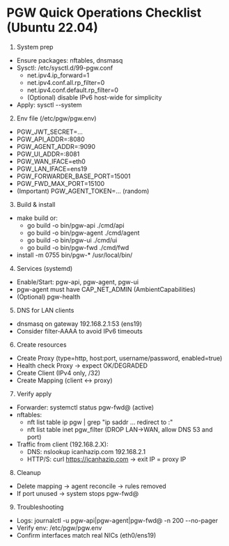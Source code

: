 # PGW Quick Operations Checklist (Ubuntu 22.04)

1) System prep
- Ensure packages: nftables, dnsmasq
- Sysctl: /etc/sysctl.d/99-pgw.conf
  - net.ipv4.ip_forward=1
  - net.ipv4.conf.all.rp_filter=0
  - net.ipv4.conf.default.rp_filter=0
  - (Optional) disable IPv6 host-wide for simplicity
- Apply: sysctl --system

2) Env file (/etc/pgw/pgw.env)
- PGW_JWT_SECRET=...
- PGW_API_ADDR=:8080
- PGW_AGENT_ADDR=:9090
- PGW_UI_ADDR=:8081
- PGW_WAN_IFACE=eth0
- PGW_LAN_IFACE=ens19
- PGW_FORWARDER_BASE_PORT=15001
- PGW_FWD_MAX_PORT=15100
- (Important) PGW_AGENT_TOKEN=... (random)

3) Build & install
- make build or:
  - go build -o bin/pgw-api   ./cmd/api
  - go build -o bin/pgw-agent ./cmd/agent
  - go build -o bin/pgw-ui    ./cmd/ui
  - go build -o bin/pgw-fwd   ./cmd/fwd
- install -m 0755 bin/pgw-* /usr/local/bin/

4) Services (systemd)
- Enable/Start: pgw-api, pgw-agent, pgw-ui
- pgw-agent must have CAP_NET_ADMIN (AmbientCapabilities)
- (Optional) pgw-health

5) DNS for LAN clients
- dnsmasq on gateway 192.168.2.1:53 (ens19)
- Consider filter-AAAA to avoid IPv6 timeouts

6) Create resources
- Create Proxy (type=http, host:port, username/password, enabled=true)
- Health check Proxy → expect OK/DEGRADED
- Create Client (IPv4 only, /32)
- Create Mapping (client ↔ proxy)

7) Verify apply
- Forwarder: systemctl status pgw-fwd@<port> (active)
- nftables:
  - nft list table ip pgw | grep "ip saddr <client> ... redirect to :<port>"
  - nft list table inet pgw_filter (DROP LAN→WAN, allow DNS 53 and port)
- Traffic from client (192.168.2.X):
  - DNS: nslookup icanhazip.com 192.168.2.1
  - HTTP/S: curl https://icanhazip.com → exit IP = proxy IP

8) Cleanup
- Delete mapping → agent reconcile → rules removed
- If port unused → system stops pgw-fwd@<port>

9) Troubleshooting
- Logs: journalctl -u pgw-api|pgw-agent|pgw-fwd@<port> -n 200 --no-pager
- Verify env: /etc/pgw/pgw.env
- Confirm interfaces match real NICs (eth0/ens19)

